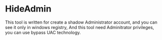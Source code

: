# HideAdmin

This tool is written for create a shadow Administrator account, and you can see it only in windows registry,
And this tool need Adminitrator privileges, you can use bypass UAC technology.
